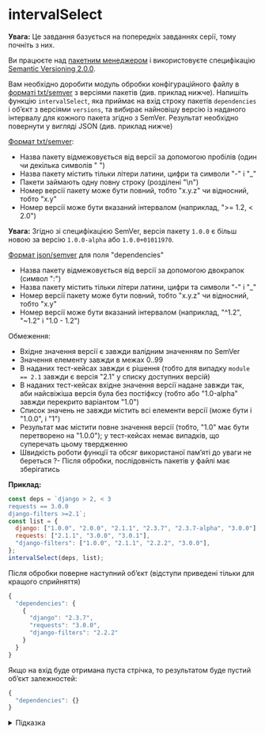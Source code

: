 # intervalSelect

**Увага:** Це завдання базується на попередніх завданнях серії, тому почніть з них.

Ви працюєте над [пакетним менеджером](https://uk.wikipedia.org/wiki/Система_керування_пакунками) і використовуєте специфікацію [Semantic Versioning 2.0.0](https://semver.org/spec/v2.0.0.html).

Вам необхідно доробити модуль обробки конфігураційного файлу в [форматі txt/semver](https://pip.pypa.io/en/stable/reference/requirements-file-format/) з версіями пакетів (див. приклад нижче). Напишіть функцію `intervalSelect`, яка приймає на вхід строку пакетів `dependencies` і обʼєкт з версіями `versions`, та вибирає найновішу версію із наданого інтервалу для кожного пакета згідно з SemVer. Результат необхідно повернути у вигляді JSON (див. приклад нижче)

[Формат txt/semver](https://pip.pypa.io/en/stable/reference/requirement-specifiers/):

- Назва пакету відмежовується від версії за допомогою пробілів (один чи декілька символів " ")
- Назва пакету містить тільки літери латини, цифри та символи "-" і "_"
- Пакети займають одну повну строку (розділені "\n")
- Номер версії пакету може бути повний, тобто "x.y.z" чи відносний, тобто "x.y"
- Номер версії може бути вказаний інтервалом (наприклад, ">= 1.2, < 2.0")

**Увага:** Згідно зі специфікацією SemVer, версія пакету `1.0.0` є більш новою за версію `1.0.0-alpha` або `1.0.0+01011970`.

[Формат json/semver](https://docs.npmjs.com/specifying-dependencies-and-devdependencies-in-a-package-json-file) для поля "dependencies"

- Назва пакету відмежовується від версії за допомогою двокрапок (символ ":")
- Назва пакету містить тільки літери латини, цифри та символи "-" і "_"
- Номер версії пакету може бути повний, тобто "x.y.z" чи відносний, тобто "x.y"
- Номер версії може бути вказаний інтервалом (наприклад, "^1.2", "~1.2" і "1.0 - 1.2")

Обмеження:

- Вхідне значення версії є завжди валідним значенням по SemVer
- Значення елементу завжди в межах 0..99
- В наданих тест-кейсах завжди є рішення (тобто для випадку `module == 2.1` завжди є версія "2.1" у списку доступних версій)
- В наданих тест-кейсах вхідне значення версії надане завжди так, аби найсвіжіша версія була без постіфксу (тобто або "1.0-alpha" завжди перекрито варіантом "1.0")
- Список значень не завжди містить всі елементи версії (може бути і "1.0.0", і "1")
- Результат має містити повне значення версії (тобто, "1.0" має бути перетворено на "1.0.0"); у тест-кейсах немає випадків, що суперечать цьому твердженню
- Швидкість роботи функції та обсяг використаної памʼяті до уваги не береться
?- Після обробки, послідовність пакетів у файлі має зберігатись

**Приклад:**

```js
const deps = `django > 2, < 3
requests == 3.0.0
django-filters >=2.1`;
const list = {
  django: ["1.0.0", "2.0.0", "2.1.1", "2.3.7", "2.3.7-alpha", "3.0.0"],
  requests: ["2.1.1", "3.0.0", "3.0.1"],
  "django-filters": ["1.0.0", "2.1.1", "2.2.2", "3.0.0"],
};
intervalSelect(deps, list);
```

Після обробки поверне наступний обʼєкт (відступи приведені тільки для кращого сприйняття)

```js
{
  "dependencies": {
    {
      "django": "2.3.7",
      "requests": "3.0.0",
      "django-filters": "2.2.2"
    }
  }
}
```

Якщо на вхід буде отримана пуста стрічка, то результатом буде пустий обʼєкт залежностей:

```js
{
  "dependencies": {}
}
```

<details>
  <summary>Підказка</summary>

---

  Ця задача є розширеним варіантом [другого завдання серії](tracks/semver/selectVersion), тому для вирішення задачі пошуку можна використати модифіковану функцію `selectVersion`

  ## Алгоритм дій

  1. Якщо надана стрічка пуста, то повернути результат одразу
  1. Інакше, для кожної версії кандидату для модуля
  1. Визначити межі інтервалу пошуку версії
  1. Розділити бажану версію на елементи
  1. ??? Запамʼятати її номер, якщо такого модуля ще не було
  1. ??? Або ж запамʼятати його, якщо він більш новий
  1. Повернути результат

</details>

